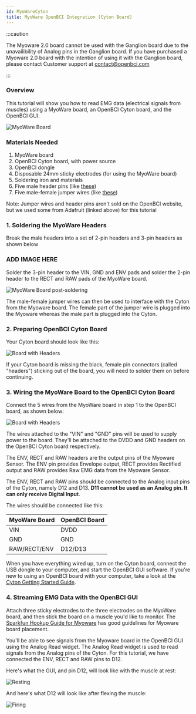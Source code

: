 ```yaml
---
id: MyoWareCyton
title: MyoWare OpenBCI Integration (Cyton Board)
---
```


:::caution

The Myoware 2.0 board cannot be used with the Ganglion board due to the unavailibility of Analog pins in the Ganglion board. If you have purchased a Myoware 2.0 board with the intention of using it with the Ganglion board, please contact Customer support at contact@openbci.com

:::

### Overview

This tutorial will show you how to read EMG data (electrical signals from muscles) using a MyoWare board, an OpenBCI Cyton board, and the OpenBCI GUI. 

![MyoWare Board](../../assets/ThirdPartyImages/myoware.jpg)

### Materials Needed

1.  MyoWare board
2.  OpenBCI Cyton board, with power source
3.  OpenBCI dongle
4.  Disposable 24mm sticky electrodes (for using the MyoWare board)
5.  Soldering iron and materials
6.  Five male header pins (like [these](https://www.adafruit.com/product/2671)) 
7.  Five male-female jumper wires (like [these](https://www.adafruit.com/product/826))

Note: Jumper wires and header pins aren't sold on the OpenBCI website, but we used some from Adafruit (linked above) for this tutorial

### 1. Soldering the MyoWare Headers

Break the male headers into a set of 2-pin headers and 3-pin headers as shown below

### ADD IMAGE HERE

Solder the 3-pin header to the VIN, GND and ENV pads and solder the 2-pin header to the RECT and RAW pads of the MyoWare board. 

![MyoWare Board post-soldering](../../assets/ThirdPartyImages/myoware_post_solder.jpg)

The male-female jumper wires can then be used to interface with the Cyton from the Myoware board. The female part of the jumper wire is plugged into the Myoware whereas the male part is plugged into the Cyton.

### 2. Preparing OpenBCI Cyton Board

Your Cyton board should look like this:

![Board with Headers](../../assets/ThirdPartyImages/8bit_w_Headers.jpg)

If your Cyton board is missing the black, female pin connectors (called "headers") sticking out of the board, you will need to solder them on before continuing.

### 3. Wiring the MyoWare Board to the OpenBCI Cyton Board

Connect the 5 wires from the MyoWare board in step 1 to the OpenBCI board, as shown below:

![Board with Headers](../../assets/ThirdPartyImages/cyton_myoware_connects.jpg)

The wires attached to the "VIN" and "GND" pins will be used to supply power to the board. They'll be attached to the DVDD and GND headers on the OpenBCI Cyton board respectively.

The ENV, RECT and RAW headers are the output pins of the Myoware Sensor. The ENV pin provides Envelope output, RECT provides Rectified output and RAW provides Raw EMG data from the Myoware Sensor. 

The ENV, RECT and RAW pins should be connected to the Analog input pins of the Cyton, namely D12 and D13. __D11 cannot be used as an Analog pin. It can only receive Digital Input__.

The wires should be connected like this:

| MyoWare Board | OpenBCI Board  |
| ------------- | -------------- |
| VIN           | DVDD           |
| GND           | GND            |
| RAW/RECT/ENV  | D12/D13        |

When you have everything wired up, turn on the Cyton board, connect the USB dongle to your computer, and start the OpenBCI GUI software. If you're new to using an OpenBCI board with your computer, take a look at the [Cyton Getting Started Guide](GettingStarted/Boards/01-Cyton_Getting_Started_Guide.md).

### 4. Streaming EMG Data with the OpenBCI GUI

Attach three sticky electrodes to the three electrodes on the MyoWare board, and then stick the board on a muscle you'd like to monitor. The [Sparkfun Hookup Guide for Myoware](https://learn.sparkfun.com/tutorials/getting-started-with-the-myoware-20-muscle-sensor-ecosystem/all) has good guidelines for Myoware board placement.

You'll be able to see signals from the Myoware board in the OpenBCI GUI using the Analog Read widget. The Analog Read widget is used to read signals from the Analog pins of the Cyton. For this tutorial, we have connected the ENV, RECT and RAW pins to D12. 

Here's what the GUI, and pin D12, will look like with the muscle at rest:

![Resting](../../assets/ThirdPartyImages/OpenBCIGUI_at_rest.png)

And here's what D12 will look like after flexing the muscle:

![Firing](../../assets/ThirdPartyImages/OpenBCIGUI_after_flex.png)